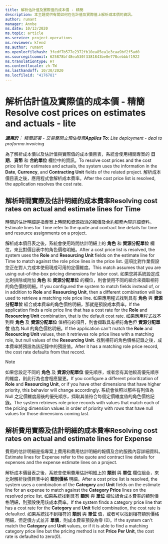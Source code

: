 ```yaml
---
title: 解析估計值及實際值的成本價 - 精簡
description: 本主題提供有關如何在估計值及實際值上解析成本價的資訊。
author: rumant
manager: Annbe
ms.date: 10/13/2020
ms.topic: article
ms.service: project-operations
ms.reviewer: kfend
ms.author: rumant
ms.openlocfilehash: 3fedf7b577e2372fb10ea85ea1e3caa9bf2f5ad0
ms.sourcegitcommit: 625878bf48ea530f3381843be0e778cebbbf1922
ms.translationtype: HT
ms.contentlocale: zh-TW
ms.lasthandoff: 10/30/2020
ms.locfileid: "4176781"
---
```

# <a name="resolve-cost-prices-on-estimates-and-actuals---lite"></a><span data-ttu-id="f87a7-103">解析估計值及實際值的成本價 - 精簡</span><span class="sxs-lookup"><span data-stu-id="f87a7-103">Resolve cost prices on estimates and actuals - lite</span></span>

<span data-ttu-id="f87a7-104">_**適用於：** 精簡部署 - 交易至開立預估發票_</span><span class="sxs-lookup"><span data-stu-id="f87a7-104">_**Applies To:** Lite deployment - deal to proforma invoicing_</span></span>

<span data-ttu-id="f87a7-105">為了解析成本價以及估計值與實際值的成本價目表，系統會使用相關專案的 **日期**、**貨幣** 和 **合約單位** 欄位中的資訊。</span><span class="sxs-lookup"><span data-stu-id="f87a7-105">To resolve cost prices and the cost price list for estimates and actuals, the system uses the information in the **Date**, **Currency**, and **Contracting Unit** fields of the related project.</span></span> <span data-ttu-id="f87a7-106">解析成本價目表之後，應用程式會解析成本費率。</span><span class="sxs-lookup"><span data-stu-id="f87a7-106">After the cost price list is resolved, the application resolves the cost rate.</span></span>

## <a name="resolving-cost-rates-on-actual-and-estimate-lines-for-time"></a><span data-ttu-id="f87a7-107">解析時間實際及估計明細的成本費率</span><span class="sxs-lookup"><span data-stu-id="f87a7-107">Resolving cost rates on actual and estimate lines for Time</span></span>

<span data-ttu-id="f87a7-108">時間的估計明細是指專案上時間和資源指派的報價及合約服務內容詳細資料。</span><span class="sxs-lookup"><span data-stu-id="f87a7-108">Estimate lines for Time refer to the quote and contract line details for time and resource assignments on a project.</span></span>

<span data-ttu-id="f87a7-109">解析成本價目表之後，系統會使用時間估計明細上的 **角色** 和 **資源分配單位** 欄位，來比對價目表中的角色價格明細。</span><span class="sxs-lookup"><span data-stu-id="f87a7-109">After a cost price list is resolved, the system uses the **Role** and **Resourcing Unit** fields on the estimate line for Time to match against the role price lines in the price list.</span></span> <span data-ttu-id="f87a7-110">這項比對作業假設您正在對人力成本使用現成可用的定價維度。</span><span class="sxs-lookup"><span data-stu-id="f87a7-110">This match assumes that you are using out-of-the-box pricing dimensions for labor cost.</span></span> <span data-ttu-id="f87a7-111">如果您將系統設定成比對排除或附加 **角色** 和 **資源分配單位** 的欄位，則會使用不同的組合來擷取相符的角色價格明細。</span><span class="sxs-lookup"><span data-stu-id="f87a7-111">If you configured the system to match fields instead of, or in addition to **Role** and **Resourcing Unit**, then a different combination will be used to retrieve a matching role price line.</span></span> <span data-ttu-id="f87a7-112">如果應用程式找到具有 **角色** 與 **資源分配單位** 組合成本費率的角色價格明細，那就是預設成本費率。</span><span class="sxs-lookup"><span data-stu-id="f87a7-112">If the application finds a role price line that has a cost rate for the **Role** and **Resourcing Unit** combination, that is the default cost rate.</span></span> <span data-ttu-id="f87a7-113">如果應用程式找不到與 **角色** 及 **資源分配單位** 值相符的項目，則會擷取具有相符角色但 **資源分配單位** 值為 Null 的角色價格明細。</span><span class="sxs-lookup"><span data-stu-id="f87a7-113">If the application can't match the **Role** and **Resourcing Unit** values, then it retrieves role price lines with a matching role, but null values of the **Resourcing Unit**.</span></span> <span data-ttu-id="f87a7-114">找到相符的角色價格記錄之後，成本費率將預設為該記錄中的預設值。</span><span class="sxs-lookup"><span data-stu-id="f87a7-114">After it has a matching role price record, the cost rate defaults from that record.</span></span> 

> [!NOTE]
> <span data-ttu-id="f87a7-115">如果您設定不同的 **角色** 及 **資源分配單位** 優先順序，或者您有其他較高優先順序的維度，則此行為也會相應變更。</span><span class="sxs-lookup"><span data-stu-id="f87a7-115">If you configure a different prioritization of **Role** and **Resourcing Unit**, or if you have other dimensions that have higher priority, this behavior will change accordingly.</span></span> <span data-ttu-id="f87a7-116">系統會依照以那些有列值為 Null 之定價維度居後的優先順序，擷取其值符合每個定價維度值的角色價格記錄。</span><span class="sxs-lookup"><span data-stu-id="f87a7-116">The system retrieves role price records with values that match each of the pricing dimension values in order of priority with rows that have null values for those dimensions coming last.</span></span>

## <a name="resolving-cost-rates-on-actual-and-estimate-lines-for-expense"></a><span data-ttu-id="f87a7-117">解析費用實際及估計明細的成本費率</span><span class="sxs-lookup"><span data-stu-id="f87a7-117">Resolving cost rates on actual and estimate lines for Expense</span></span>

<span data-ttu-id="f87a7-118">費用的估計明細是指專案上費用和費用估計明細的報價及合約服務內容詳細資料。</span><span class="sxs-lookup"><span data-stu-id="f87a7-118">Estimate lines for Expense refer to the quote and contract line details for expenses and the expense estimate lines on a project.</span></span>

<span data-ttu-id="f87a7-119">解析成本價目表之後，系統會使用費用估計明細上的 **類別** 與 **單位** 欄位組合，來比對解析後價目表中的 **類別價格** 明細。</span><span class="sxs-lookup"><span data-stu-id="f87a7-119">After a cost price list is resolved, the system uses a combination of the **Category** and **Unit** fields on the estimate line for an expense to match against the **Category Price** lines on the resolved price list.</span></span> <span data-ttu-id="f87a7-120">如果系統找到具有 **類別** 與 **單位** 欄位組合成本費率的類別價格明細，則預設使用該成本費率。</span><span class="sxs-lookup"><span data-stu-id="f87a7-120">If the system finds a category price line that has a cost rate for the **Category** and **Unit** field combination, the cost rate is defaulted.</span></span> <span data-ttu-id="f87a7-121">如果系統找不到相符的 **類別** 與 **單位** 值，或者可以找到相符類別價格明細，但定價方式並非 **單價**，則成本費率預設為零 (0)。</span><span class="sxs-lookup"><span data-stu-id="f87a7-121">If the system can't match the **Category** and **Unit** values, or if it is able to find a matching category price line but the pricing method is not **Price Per Unit**, the cost rate is defaulted to zero(0).</span></span>
